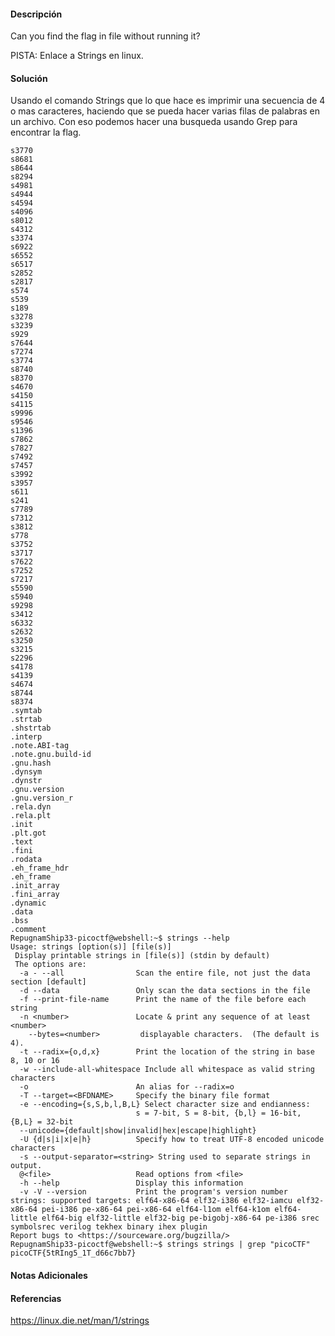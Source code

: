 #### Descripción
Can you find the flag in file without running it?

PISTA: Enlace a Strings en linux.


#### Solución 
Usando el comando Strings que lo que hace es imprimir una secuencia de 4 o mas caracteres, haciendo que se pueda hacer varias filas de palabras en un archivo. Con eso podemos hacer una busqueda usando Grep para encontrar la flag.
```
s3770
s8681
s8644
s8294
s4981
s4944
s4594
s4096
s8012
s4312
s3374
s6922
s6552
s6517
s2852
s2817
s574
s539
s189
s3278
s3239
s929
s7644
s7274
s3774
s8740
s8370
s4670
s4150
s4115
s9996
s9546
s1396
s7862
s7827
s7492
s7457
s3992
s3957
s611
s241
s7789
s7312
s3812
s778
s3752
s3717
s7622
s7252
s7217
s5590
s5940
s9298
s3412
s6332
s2632
s3250
s3215
s2296
s4178
s4139
s4674
s8744
s8374
.symtab
.strtab
.shstrtab
.interp
.note.ABI-tag
.note.gnu.build-id
.gnu.hash
.dynsym
.dynstr
.gnu.version
.gnu.version_r
.rela.dyn
.rela.plt
.init
.plt.got
.text
.fini
.rodata
.eh_frame_hdr
.eh_frame
.init_array
.fini_array
.dynamic
.data
.bss
.comment
RepugnamShip33-picoctf@webshell:~$ strings --help
Usage: strings [option(s)] [file(s)]
 Display printable strings in [file(s)] (stdin by default)
 The options are:
  -a - --all                Scan the entire file, not just the data section [default]
  -d --data                 Only scan the data sections in the file
  -f --print-file-name      Print the name of the file before each string
  -n <number>               Locate & print any sequence of at least <number>
    --bytes=<number>         displayable characters.  (The default is 4).
  -t --radix={o,d,x}        Print the location of the string in base 8, 10 or 16
  -w --include-all-whitespace Include all whitespace as valid string characters
  -o                        An alias for --radix=o
  -T --target=<BFDNAME>     Specify the binary file format
  -e --encoding={s,S,b,l,B,L} Select character size and endianness:
                            s = 7-bit, S = 8-bit, {b,l} = 16-bit, {B,L} = 32-bit
  --unicode={default|show|invalid|hex|escape|highlight}
  -U {d|s|i|x|e|h}          Specify how to treat UTF-8 encoded unicode characters
  -s --output-separator=<string> String used to separate strings in output.
  @<file>                   Read options from <file>
  -h --help                 Display this information
  -v -V --version           Print the program's version number
strings: supported targets: elf64-x86-64 elf32-i386 elf32-iamcu elf32-x86-64 pei-i386 pe-x86-64 pei-x86-64 elf64-l1om elf64-k1om elf64-little elf64-big elf32-little elf32-big pe-bigobj-x86-64 pe-i386 srec symbolsrec verilog tekhex binary ihex plugin
Report bugs to <https://sourceware.org/bugzilla/>
RepugnamShip33-picoctf@webshell:~$ strings strings | grep "picoCTF"
picoCTF{5tRIng5_1T_d66c7bb7}
```
#### Notas Adicionales


#### Referencias
https://linux.die.net/man/1/strings